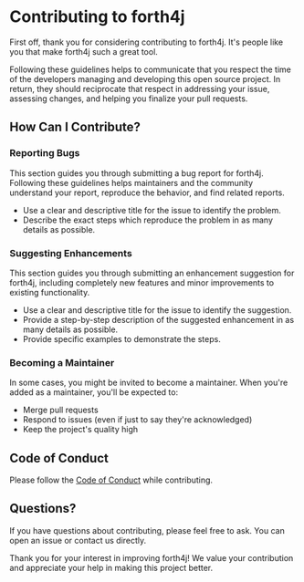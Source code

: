 # Contributing to forth4j

First off, thank you for considering contributing to forth4j. It's people like you that make forth4j such a great tool.

Following these guidelines helps to communicate that you respect the time of the developers managing and developing this
open source project. In return, they should reciprocate that respect in addressing your issue, assessing changes, and
helping you finalize your pull requests.

## How Can I Contribute?

### Reporting Bugs

This section guides you through submitting a bug report for forth4j. Following these guidelines helps maintainers and
the community understand your report, reproduce the behavior, and find related reports.

- Use a clear and descriptive title for the issue to identify the problem.
- Describe the exact steps which reproduce the problem in as many details as possible.

### Suggesting Enhancements

This section guides you through submitting an enhancement suggestion for forth4j, including completely new features and
minor improvements to existing functionality.

- Use a clear and descriptive title for the issue to identify the suggestion.
- Provide a step-by-step description of the suggested enhancement in as many details as possible.
- Provide specific examples to demonstrate the steps.

### Becoming a Maintainer

In some cases, you might be invited to become a maintainer. When you're added as a maintainer, you'll be expected to:

- Merge pull requests
- Respond to issues (even if just to say they're acknowledged)
- Keep the project's quality high

## Code of Conduct

Please follow the [Code of Conduct](CODE_OF_CONDUCT.md) while contributing.

## Questions?

If you have questions about contributing, please feel free to ask. You can open an issue or contact us directly.

Thank you for your interest in improving forth4j! We value your contribution and appreciate your help in making this
project better.
